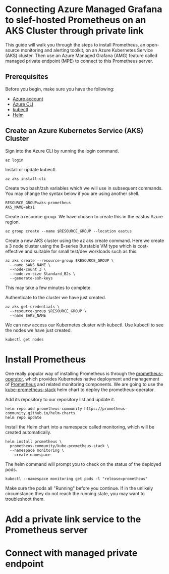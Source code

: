 # Connecting Azure Managed Grafana to slef-hosted Prometheus on an AKS Cluster through private link

This guide will walk you through the steps to install Prometheus, an open-source monitoring and alerting toolkit, on an Azure Kubernetes Service (AKS) cluster. Then use an Azure Managed Grafana (AMG) feature called managed private endpoint (MPE) to connect to this Prometheus server.

## Prerequisites

Before you begin, make sure you have the following:

- [Azure account](https://azure.microsoft.com/en-us/free)
- [Azure CLI](https://learn.microsoft.com/en-us/cli/azure/install-azure-cli?view=azure-cli-latest)
- [kubectl](https://kubernetes.io/docs/tasks/tools/)
- [Helm](https://helm.sh/docs/intro/install/)

## Create an Azure Kubernetes Service (AKS) Cluster

Sign into the Azure CLI by running the login command.
```
az login
```

Install or update kubectl.
```
az aks install-cli
```

Create two bash/zsh variables which we will use in subsequent commands. You may change the syntax below if you are using another shell.
```
RESOURCE_GROUP=aks-prometheus
AKS_NAME=aks1
```

Create a resource group. We have chosen to create this in the eastus Azure region.
```
az group create --name $RESOURCE_GROUP --location eastus
```

Create a new AKS cluster using the az aks create command. Here we create a 3 node cluster using the B-series Burstable VM type which is cost-effective and suitable for small test/dev workloads such as this.
```
az aks create --resource-group $RESOURCE_GROUP \
  --name $AKS_NAME \
  --node-count 3 \
  --node-vm-size Standard_B2s \
  --generate-ssh-keys
```
This may take a few minutes to complete.

Authenticate to the cluster we have just created.
```
az aks get-credentials \
  --resource-group $RESOURCE_GROUP \
  --name $AKS_NAME
```
We can now access our Kubernetes cluster with kubectl. Use kubectl to see the nodes we have just created.

```
kubectl get nodes
```


# Install Prometheus
 

One really popular way of installing Prometheus is through the [prometheus-operator](https://prometheus-operator.dev/), which provides Kubernetes native deployment and management of [Prometheus](https://prometheus.io/) and related monitoring components. We are going to use the [kube-prometheus-stack](https://github.com/prometheus-community/helm-charts/tree/main/charts/kube-prometheus-stack) helm chart to deploy the prometheus-operator.

 

Add its repository to our repository list and update it.
```
helm repo add prometheus-community https://prometheus-community.github.io/helm-charts
helm repo update
```

Install the Helm chart into a namespace called monitoring, which will be created automatically.
```
helm install prometheus \
  prometheus-community/kube-prometheus-stack \
  --namespace monitoring \
  --create-namespace
```

The helm command will prompt you to check on the status of the deployed pods.
```
kubectl --namespace monitoring get pods -l "release=prometheus"
```

Make sure the pods all "Running" before you continue. If in the unlikely circumstance they do not reach the running state, you may want to troubleshoot them.

# Add a private link service to the Prometheus server

# Connect with managed private endpoint